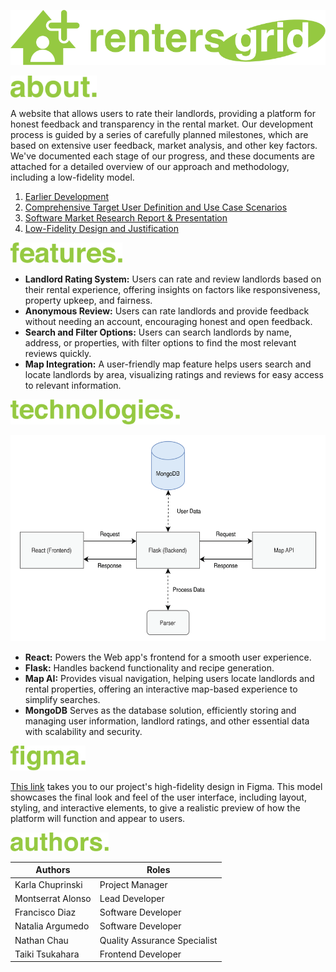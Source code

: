 <p align="center">
  <img src="https://github.com/kachup1/RentersGrid/raw/main/readme-assets/logo.svg" alt="Logo" width="550px">
</p>

<img src="https://github.com/kachup1/RentersGrid/raw/main/readme-assets/about.svg"  height="35px">

A website that allows users to rate their landlords, providing a platform for honest feedback and transparency in the rental market. Our development process is guided by a series of carefully planned milestones, which are based on extensive user feedback, market analysis, and other key factors. We've documented each stage of our progress, and these documents are attached for a detailed overview of our approach and methodology, including a low-fidelity model.

1. [Earlier Development](https://docs.google.com/document/d/1wI15g7NysWLmFkKzaKS3kJ2HKeQG0IXKHq_KM8viiSk/edit?usp=sharing)
2. [Comprehensive Target User Definition and Use Case Scenarios](https://docs.google.com/document/d/1MLtgXY906-F-a_ZVz63C4i23BITe1A4vspO4K7fM2HM/edit?usp=sharing)
3. [Software Market Research Report & Presentation](https://docs.google.com/document/d/1_iw2oPDQd2NP1l7MVqrKDPvPqYjGlmm-mTIcsMhW07Y/edit?usp=sharing)
4. [Low-Fidelity Design and Justification](https://docs.google.com/document/d/1p5Iyo14tzs_-xmWEKp_d25iKZjMNrcc8yZuu2aUzx1U/edit?usp=sharing)

<img src="https://github.com/kachup1/RentersGrid/raw/main/readme-assets/feat.svg" height="33px">

- **Landlord Rating System:** Users can rate and review landlords based on their rental experience, offering insights on factors like responsiveness, property upkeep, and fairness.
- **Anonymous Review:** Users can rate landlords and provide feedback without needing an account, encouraging honest and open feedback.
- **Search and Filter Options:** Users can search landlords by name, address, or properties, with filter options to find the most relevant reviews quickly.
- **Map Integration:** A user-friendly map feature helps users search and locate landlords by area, visualizing ratings and reviews for easy access to relevant information.

<img src="https://github.com/kachup1/RentersGrid/raw/main/readme-assets/tech.svg" height="40px">
<p align="center">
<img src="https://github.com/kachup1/RentersGrid/raw/main/readme-assets/map.png" height="330px">
</p>

- **React:** Powers the Web app's frontend for a smooth user experience.
- **Flask:** Handles backend functionality and recipe generation.
- **Map AI:** Provides visual navigation, helping users locate landlords and rental properties, offering an interactive map-based experience to simplify searches.
- **MongoDB** Serves as the database solution, efficiently storing and managing user information, landlord ratings, and other essential data with scalability and security.

<img src="https://github.com/kachup1/RentersGrid/raw/main/readme-assets/figma.svg"  height="40px">

[This link](https://www.figma.com/design/c3NpliwHroUO4iI9sx4EPQ/High-Fidelity-Design?node-id=0-1&t=MFOHMwc50Ed5zz6x-1) takes you to our project's high-fidelity design in Figma. This model showcases the final look and feel of the user interface, including layout, styling, and interactive elements, to give a realistic preview of how the platform will function and appear to users.

<img src="https://github.com/kachup1/RentersGrid/raw/main/readme-assets/authors.svg" height="30px">

|Authors| Roles|
| ----------- | ----------- |
|Karla Chuprinski | Project Manager|
|Montserrat Alonso | Lead Developer|
|Francisco Diaz | Software Developer|
|Natalia Argumedo | Software Developer|
|Nathan Chau | Quality Assurance Specialist|
|Taiki Tsukahara | Frontend Developer|



